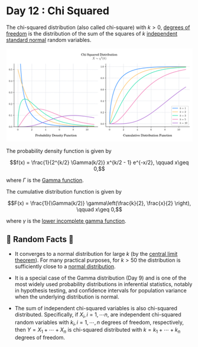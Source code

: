 # Day 12 : Chi Squared

The chi-squared distribution (also called chi-square) with $k>0,$ [degrees of freedom](https://en.wikipedia.org/wiki/Degrees_of_freedom_\(statistics\)) is the distribution of the sum of the squares of $k$ [independent](https://en.wikipedia.org/wiki/Independence_\(probability_theory\)) [standard normal](https://en.wikipedia.org/wiki/Standard_normal) random variables. 

![](../images/12_ChiSquared.png)

The probability density function is given by

$$f(x) = \frac{1}{2^{k/2} \Gamma(k/2)} x^{k/2 - 1} e^{-x/2}, \qquad x\geq 0,$$

where $\Gamma$ is the [Gamma function](https://en.wikipedia.org/wiki/Gamma_function).

The cumulative distribution function is given by

$$F(x) = \frac{1}{\Gamma(k/2)} \gamma\left(\frac{k}{2}, \frac{x}{2} \right), \qquad x\geq 0,$$

where $\gamma$ is the [lower incomplete gamma function](https://en.wikipedia.org/wiki/Lower_incomplete_gamma_function).

## 🔔 Random Facts 🔔

- It converges to a normal distribution for large $k$ (by the [central limit theorem](https://en.wikipedia.org/wiki/Central_limit_theorem)). For many practical purposes, for $k>50$ the distribution is sufficiently close to a [normal distribution](https://en.wikipedia.org/wiki/Normal_distribution).

- It is a special case of the Gamma distribution (Day 9) and is one of the most widely used probability distributions in inferential statistics, notably in hypothesis testing, and confidence intervals for population variance when the underlying distribution is normal. 

- The sum of independent chi-squared variables is also chi-squared distributed. Specifically, if $X_i, i= 1,\cdots n$, are independent chi-squared random variables with $k_i, i=1,\cdots,n$ degrees of freedom, respectively, then $Y= X_1 + \cdots + X_n$ is chi-squared distributed with $k=k_1+\cdots+k_n$ degrees of freedom.
